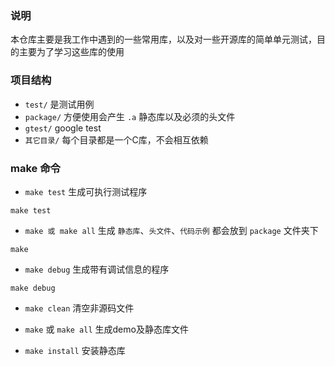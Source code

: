 ### 说明

本仓库主要是我工作中遇到的一些常用库，以及对一些开源库的简单单元测试，目的主要为了学习这些库的使用

### 项目结构

- `test/`       是测试用例
- `package/`    方便使用会产生 `.a` 静态库以及必须的头文件
- `gtest/`      google test
- `其它目录/`   每个目录都是一个C库，不会相互依赖

### make 命令

- `make test` 生成可执行测试程序

```shell
make test
```

- `make 或 make all` 生成 `静态库`、`头文件`、`代码示例` 都会放到 `package` 文件夹下

```shell
make
```
- `make debug` 生成带有调试信息的程序

```shell
make debug
```

- `make clean` 清空非源码文件

- `make` 或 `make all` 生成demo及静态库文件

- `make install` 安装静态库

